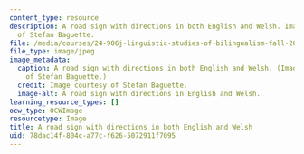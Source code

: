 ```yaml
---
content_type: resource
description: A road sign with directions in both English and Welsh. Image courtesy
  of Stefan Baguette.
file: /media/courses/24-906j-linguistic-studies-of-bilingualism-fall-2012/78dac14f804ca77cf6265072911f7095_24-906f12.jpg
file_type: image/jpeg
image_metadata:
  caption: A road sign with directions in both English and Welsh. (Image courtesy
    of Stefan Baguette.)
  credit: Image courtesy of Stefan Baguette.
  image-alt: A road sign with directions in English and Welsh.
learning_resource_types: []
ocw_type: OCWImage
resourcetype: Image
title: A road sign with directions in both English and Welsh
uid: 78dac14f-804c-a77c-f626-5072911f7095
---
```


